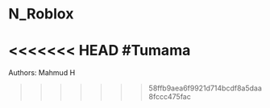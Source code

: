 # N_Roblox
<<<<<<< HEAD
#Tumama
=======

Authors: Mahmud H
>>>>>>> 58ffb9aea6f9921d714bcdf8a5daa8fccc475fac
